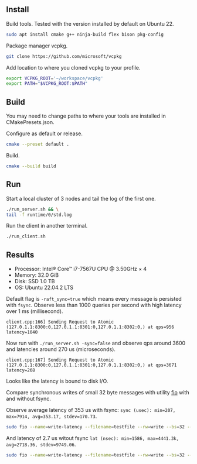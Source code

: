 ## Install 

Build tools. Tested with the version installed by default on Ubuntu 22.

```sh
sudo apt install cmake g++ ninja-build flex bison pkg-config
```

Package manager vcpkg.

```sh
git clone https://github.com/microsoft/vcpkg
```

Add location to where you cloned vcpkg to your profile.

```sh
export VCPKG_ROOT='~/workspace/vcpkg'
export PATH="$VCPKG_ROOT:$PATH"
```

## Build

You may need to change paths to where your tools are installed in CMakePresets.json.

Configure as default or release.

```sh
cmake --preset default .
```

Build.

```sh
cmake --build build
```

## Run

Start a local cluster of 3 nodes and tail the log of the first one.

```sh
./run_server.sh && \
tail -f runtime/0/std.log
```

Run the client in another terminal.

```sh
./run_client.sh
```

## Results

- Processor: Intel® Core™ i7-7567U CPU @ 3.50GHz × 4
- Memory: 32.0 GiB
- Disk: SSD 1.0 TB
- OS: Ubuntu 22.04.2 LTS

Default flag is `-raft_sync=true` which means every message is persisted with `fsync`. 
Observe less than 1000 queries per second with high latency over 1 ms (millisecond).

```
client.cpp:166] Sending Request to Atomic (127.0.1.1:8300:0,127.0.1.1:8301:0,127.0.1.1:8302:0,) at qps=956 latency=1040
```

Now run with `./run_server.sh -sync=false` and observe qps around 3600 and latencies around 270 us (microseconds).

```
client.cpp:167] Sending Request to Atomic (127.0.1.1:8300:0,127.0.1.1:8301:0,127.0.1.1:8302:0,) at qps=3671 latency=268
```

Looks like the latency is bound to disk I/O.

Compare synchronous writes of small 32 byte messages with utility [fio](https://fio.readthedocs.io/) with and without fsync.

Observe average latency of 353 us with fsync: `sync (usec): min=207, max=7914, avg=353.17, stdev=170.73`.

```sh
sudo fio --name=write-latency --filename=testfile --rw=write --bs=32 --size=1M --ioengine=sync --iodepth=1 --fsync=1
```

And latency of 2.7 us witout fsync `lat (nsec): min=1586, max=4441.3k, avg=2718.36, stdev=9749.06`.

```sh
sudo fio --name=write-latency --filename=testfile --rw=write --bs=32 --size=1M --ioengine=sync --iodepth=1
```
